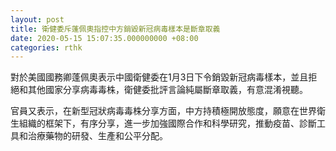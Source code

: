 ```yaml
---
layout: post
title: 衛健委斥蓬佩奧指控中方銷毀新冠病毒樣本是斷章取義
date: 2020-05-15 15:07:35.000000000 +08:00
categories: rthk
---
```


對於美國國務卿蓬佩奧表示中國衛健委在1月3日下令銷毀新冠病毒樣本，並且拒絕和其他國家分享病毒毒株，衛健委批評言論純屬斷章取義，有意混淆視聽。

官員又表示，在新型冠狀病毒毒株分享方面，中方持積極開放態度，願意在世界衛生組織的框架下，有序分享，進一步加強國際合作和科學研究，推動疫苗、診斷工具和治療藥物的研發、生產和公平分配。
